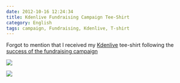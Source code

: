 ```yaml
---
date: 2012-10-16 12:24:34
title: Kdenlive Fundraising Campaign Tee-Shirt
category: English
tags: campaign, Fundraising, Kdenlive, T-shirt
---
```


Forgot to mention that I received my [Kdenlive](http://kdenlive.org) tee-shirt following the [success of the fundraising campaign](http://kevin.deldycke.com/2012/05/kdenlive-fundraising-campaign-tremendous-success/)

![](/uploads/2012/kdenlive-fundraising-campaign-tee-shirt-back.jpg)

![](/uploads/2012/kdenlive-fundraising-campaign-tee-shirt-front.jpg)

